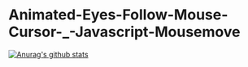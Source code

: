 # Animated-Eyes-Follow-Mouse-Cursor-_-Javascript-Mousemove

[![Anurag's github stats](https://github-readme-stats.vercel.app/api?Almost-Infinite=anuraghazra)](https://github.com/anuraghazra/github-readme-stats)
